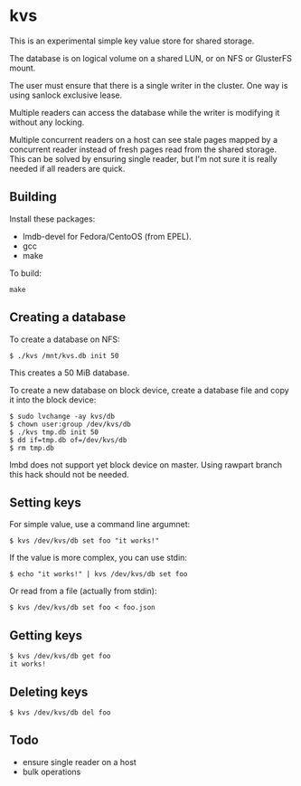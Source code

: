 # kvs

This is an experimental simple key value store for shared storage.

The database is on logical volume on a shared LUN, or on NFS or
GlusterFS mount.

The user must ensure that there is a single writer in the cluster. One
way is using sanlock exclusive lease.

Multiple readers can access the database while the writer is modifying
it without any locking.

Multiple concurrent readers on a host can see stale pages mapped by a
concurrent reader instead of fresh pages read from the shared storage.
This can be solved by ensuring single reader, but I'm not sure it is
really needed if all readers are quick.

## Building

Install these packages:
- lmdb-devel for Fedora/CentoOS (from EPEL).
- gcc
- make

To build:

    make

## Creating a database

To create a database on NFS:

    $ ./kvs /mnt/kvs.db init 50

This creates a 50 MiB database.

To create a new database on block device, create a database file and
copy it into the block device:

    $ sudo lvchange -ay kvs/db
    $ chown user:group /dev/kvs/db
    $ ./kvs tmp.db init 50
    $ dd if=tmp.db of=/dev/kvs/db
    $ rm tmp.db

lmbd does not support yet block device on master. Using rawpart branch
this hack should not be needed.

## Setting keys

For simple value, use a command line argumnet:

    $ kvs /dev/kvs/db set foo "it works!"

If the value is more complex, you can use stdin:

    $ echo "it works!" | kvs /dev/kvs/db set foo

Or read from a file (actually from stdin):

    $ kvs /dev/kvs/db set foo < foo.json

## Getting keys

    $ kvs /dev/kvs/db get foo
    it works!

## Deleting keys

    $ kvs /dev/kvs/db del foo

## Todo

- ensure single reader on a host
- bulk operations
